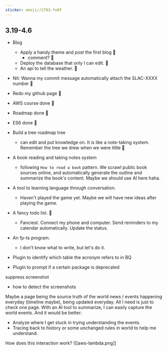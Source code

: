 ```yaml
---
sticker: emoji//2763-fe0f
---
```


## 3.19-4.6
- Blog
	- Apply a handy theme and post the first blog 👀
		- comment? 👀
	- Deploy the database that only I can edit. 👀
	- An api to tell the weather. 👀

- Nit: Wanna my commit message automatically attach the SLAC-XXXX number 👀

- Redo my github page 👀

- AWS course done 👀
- Roadmap done 👀
- ES6 done 👀

- Build a tree roadmap tree
	- can edit and put knowledge on. It is like a note-taking system. Remember the tree we drew when we were little 👀
	
- A book reading and taking notes system
	- following `How to read a book` pattern. We scrawl public book sources online, and automatically generate the outline and summarize the book's content. Maybe we should use AI here haha.

- A tool to learning language through conversation. 
	- Haven't played the game yet. Maybe we will have new ideas after playing the game.

- A fancy todo list. 👀
	- Fanciest. Connect my phone and computer. Send reminders to my calendar automatically. Update the status.

- An fp-ts program. 
	- I don't know what to write, but let's do it.


- Plugin to identify which table the acronym refers to in BQ
- Plugin to prompt if a certain package is deprecated

suppress screenshot
- how to detect the screenshots

Maybe a page being the source truth of the world news / events happening everyday (timeline maybe), being updated everyday. All I need is just to check one page. With an AI tool to summarize, I can easily capture the world events. And it would be better:
- Analyze where I get stuck in trying understanding the events.
- Tracing back to history or some unchanged rules in world to help me understand.


How does this interaction work?
![[aws-lambda.png]]